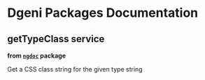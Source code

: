 # Dgeni Packages Documentation


## getTypeClass service
**from <a href="../../ngdoc.md"><code>ngdoc</code></a> package**

Get a CSS class string for the given type string

